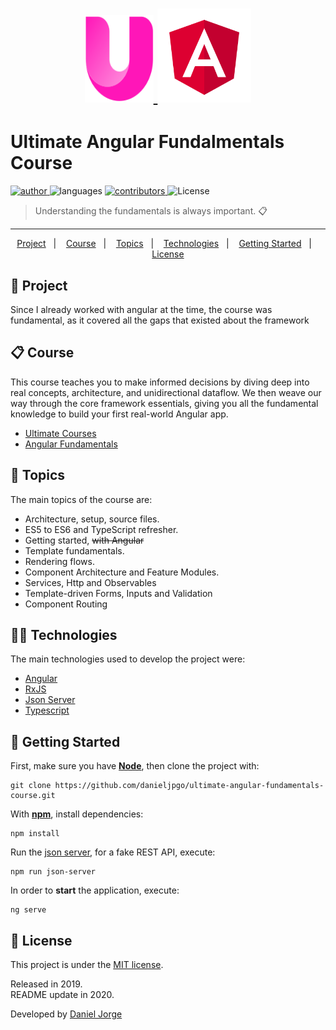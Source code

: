 <h1 align="center">
<a href="https://ultimatecourses.com/learn/angular-fundamentals">
  <img
    alt="ultimate_course"
    title="ultimate_course"
    src=".github/ultimate.svg"
    height="140px" 
    width="110px"
    />
</a>
    <img
    alt="angular"
    title="angular"
    src=".github/angular.png"
    width="150px" />
</h1>
 
<h1> Ultimate Angular Fundalmentals Course </h1>

<p align="left">
   <a href="https://github.com/danieljpgo">
      <img
         alt="author"
         src="https://img.shields.io/badge/author-danieljpgo-de3f32?style=flat-square"
      />
   </a>
   <img
      alt="languages"
      src="https://img.shields.io/github/languages/count/danieljpgo/ultimate-angular-fundamentals-course?color=de3f32&style=flat-square"
   />
   <a href="https://github.com/danieljpgo/ultimate-angular-fundamentals-course/graphs/contributors">
      <img
         alt="contributors"
         src="https://img.shields.io/github/contributors/danieljpgo/ultimate-angular-fundamentals-course?color=de3f32&style=flat-square"/>
   </a>
  <img alt="License" src="https://img.shields.io/badge/license-MIT-de3f32?style=flat-square">
</p>

> Understanding the fundamentals is always important. :clipboard:

----

<p align="center">
   <a href="#memo-project">Project</a>&nbsp;&nbsp;&nbsp;|&nbsp;&nbsp;&nbsp;
   <a href="#clipboard-course">Course</a>&nbsp;&nbsp;&nbsp;|&nbsp;&nbsp;&nbsp;
   <a href="#pushpin-topics">Topics</a>&nbsp;&nbsp;&nbsp;|&nbsp;&nbsp;&nbsp;
   <a href="#man_technologist-technologies">Technologies</a>&nbsp;&nbsp;&nbsp;|&nbsp;&nbsp;&nbsp;
   <a href="#runner-getting-started">Getting Started</a>&nbsp;&nbsp;&nbsp;|&nbsp;&nbsp;&nbsp;
   <a href="#page_with_curl-license">License</a>
</p>

## :memo: Project
Since I already worked with angular at the time, the course was fundamental, as it covered all the gaps that existed about the framework

## :clipboard: Course
This course teaches you to make informed decisions by diving deep into real concepts, architecture, and unidirectional dataflow. We then weave our way through the core framework essentials, giving you all the fundamental knowledge to build your first real-world Angular app.

- [Ultimate Courses](https://ultimatecourses.com)
- [Angular Fundamentals](https://ultimatecourses.com/learn/angular-fundamentals)

## :pushpin: Topics
The main topics of the course are:
- Architecture, setup, source files.
- ES5 to ES6 and TypeScript refresher.
- Getting started, ~~with Angular~~
- Template fundamentals.
- Rendering flows.
- Component Architecture and Feature Modules.
- Services, Http and Observables
- Template-driven Forms, Inputs and Validation
- Component Routing

## :man_technologist: Technologies
The main technologies used to develop the project were:
- [Angular](https://angular.io/)
- [RxJS](https://rxjs.dev/guide/overview)
- [Json Server](https://github.com/typicode/json-server)
- [Typescript](https://www.typescriptlang.org/)

## :runner: Getting Started
First, make sure you have **[Node](https://nodejs.org/en/)**, then clone the project with:
```
git clone https://github.com/danieljpgo/ultimate-angular-fundamentals-course.git
```

With  **[npm](https://nodejs.org/en/knowledge/getting-started/npm/what-is-npm/)**, install dependencies:
```
npm install
```
Run the [json server](https://github.com/typicode/json-server), for a fake REST API, execute:
```
npm run json-server
```
In order to **start** the application, execute:
```
ng serve
```

## :page_with_curl: License
This project is under the [MIT license](https://github.com/danieljpgo/ultimate-angular-fundamentals-course/blob/master/LICENSE).
<div>Released in 2019.</div>
<div>README update in 2020.</div>

Developed by [Daniel Jorge](https://github.com/danieljpgo)